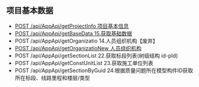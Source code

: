 ## 项目基本数据

* [POST /api/AppApi/getProjectInfo 项目基本信息](getProjectInfo.md)
* [POST /api/AppApi/getBaseData 15.获取基础数据](getBaseData.md)
* POST /api/AppApi/getOrganizatio 14.人员组织机构【废弃】
* [POST /api/AppApi/getOrganizatioNew 人员组织机构](getOrganizatioNew.md)
* POST /api/AppApi/getSectionList 22.获取标段列表(树级结构 id-pId)
* POST /api/AppApi/getConstUnitList 23.获取施工单位列表
* POST /api/AppApi/getSectionByGuid 24.根据质量问题所在模型构件ID获取所在标段、线路里程和楼层/类型

